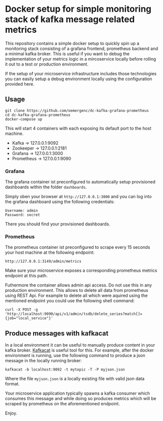 # Docker setup for simple monitoring stack of kafka message related metrics 
This repository contains a simple docker setup to quickly spin up a 
monitoring stack consisting of a grafana frontend, prometheus backend and a minimal kafka broker.
This is useful if you want to debug the implementation of your metrics logic in
a mircoservice locally before rolling it out to a test or production environment.

If the setup of your microservice infrastructure includes those technologies you can easily setup a debug environment 
locally using the configuration provided here.

## Usage
```
git clone https://github.com/oemergenc/dc-kafka-grafana-prometheus
cd dc-kafka-grafana-prometheus
docker-compose up
```
This will start 4 containers with each exposing its default port to the host machine.
* Kafka -> 127.0.0.1:9092
* Zookeeper -> 127.0.0.1:2181
* Grafana -> 127.0.0.1:3000
* Prometheus -> 127.0.0.1:9090

### Grafana
The grafana container ist preconfigured to automatically setup provisioned dashboards within the folder `dashboards`.

Simply oben your browser at `http://127.0.0.1:3000` and you can log into the grafana dashboard using the following credentials:
```
Username: admin
Password: secret
```
There you should find your provisioned dashboards.

### Prometheus
The prometheus container ist preconfigured to scrape every 15 seconds your host machine at the following endpoint:
```
http://127.0.0.1:3149/admin/metrics
```
Make sure your microservice exposes a corresponding prometheus metrics endpoint at this path.

Futhermore the container allows admin api access. Do not use this in any production environment. 
This allows to delete all data from prometheus using REST Api. For example to delete all which were aquired using the mentioned 
endpoint you could use the following shell command:
```
curl -X POST -g 'http://localhost:9090/api/v1/admin/tsdb/delete_series?match[]={job="local_service"}'
```

## Produce messages with kafkacat
In a local environment it can be useful to manually produce content in your kafka broker. 
[Kafkacat](https://github.com/edenhill/kafkacat) is useful tool for this. For example, 
after the docker environment is running, use the following command to produce a json message in the locally running broker:
```
kafkacat -b localhost:9092 -t mytopic -T -P myjson.json
```
Where the file `myjson.json` is a locally existing file with valid json data format.

Your microservice application typically spawns a kafka consumer which consumes this message and while doing so
produces metrics which will be scraped by prometheus on the aforementioned endpoint.

Enjoy.

